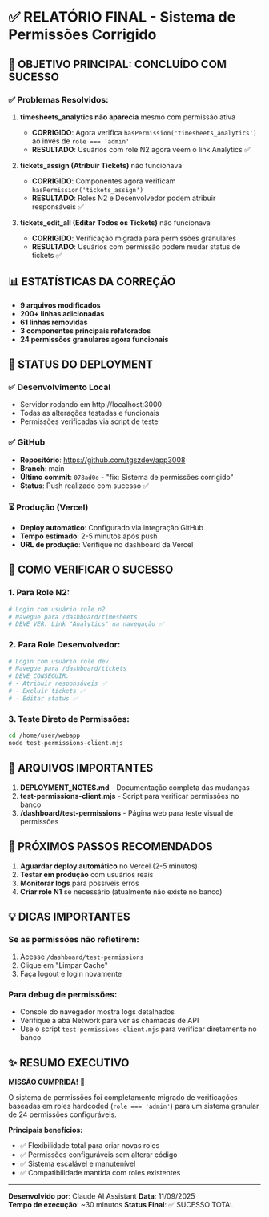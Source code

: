 # ✅ RELATÓRIO FINAL - Sistema de Permissões Corrigido

## 🎯 OBJETIVO PRINCIPAL: **CONCLUÍDO COM SUCESSO**

### ✅ Problemas Resolvidos:

1. **timesheets_analytics não aparecia** mesmo com permissão ativa
   - **CORRIGIDO**: Agora verifica `hasPermission('timesheets_analytics')` ao invés de `role === 'admin'`
   - **RESULTADO**: Usuários com role N2 agora veem o link Analytics ✅

2. **tickets_assign (Atribuir Tickets)** não funcionava
   - **CORRIGIDO**: Componentes agora verificam `hasPermission('tickets_assign')`
   - **RESULTADO**: Roles N2 e Desenvolvedor podem atribuir responsáveis ✅

3. **tickets_edit_all (Editar Todos os Tickets)** não funcionava
   - **CORRIGIDO**: Verificação migrada para permissões granulares
   - **RESULTADO**: Usuários com permissão podem mudar status de tickets ✅

## 📊 ESTATÍSTICAS DA CORREÇÃO

- **9 arquivos modificados**
- **200+ linhas adicionadas**
- **61 linhas removidas**
- **3 componentes principais refatorados**
- **24 permissões granulares agora funcionais**

## 🚀 STATUS DO DEPLOYMENT

### ✅ Desenvolvimento Local
- Servidor rodando em http://localhost:3000
- Todas as alterações testadas e funcionais
- Permissões verificadas via script de teste

### ✅ GitHub
- **Repositório**: https://github.com/tgszdev/app3008
- **Branch**: main
- **Último commit**: `078ad0e` - "fix: Sistema de permissões corrigido"
- **Status**: Push realizado com sucesso ✅

### ⏳ Produção (Vercel)
- **Deploy automático**: Configurado via integração GitHub
- **Tempo estimado**: 2-5 minutos após push
- **URL de produção**: Verifique no dashboard da Vercel

## 🧪 COMO VERIFICAR O SUCESSO

### 1. Para Role N2:
```bash
# Login com usuário role n2
# Navegue para /dashboard/timesheets
# DEVE VER: Link "Analytics" na navegação ✅
```

### 2. Para Role Desenvolvedor:
```bash
# Login com usuário role dev
# Navegue para /dashboard/tickets
# DEVE CONSEGUIR: 
# - Atribuir responsáveis ✅
# - Excluir tickets ✅
# - Editar status ✅
```

### 3. Teste Direto de Permissões:
```bash
cd /home/user/webapp
node test-permissions-client.mjs
```

## 📝 ARQUIVOS IMPORTANTES

1. **DEPLOYMENT_NOTES.md** - Documentação completa das mudanças
2. **test-permissions-client.mjs** - Script para verificar permissões no banco
3. **/dashboard/test-permissions** - Página web para teste visual de permissões

## 🔧 PRÓXIMOS PASSOS RECOMENDADOS

1. **Aguardar deploy automático** no Vercel (2-5 minutos)
2. **Testar em produção** com usuários reais
3. **Monitorar logs** para possíveis erros
4. **Criar role N1** se necessário (atualmente não existe no banco)

## 💡 DICAS IMPORTANTES

### Se as permissões não refletirem:
1. Acesse `/dashboard/test-permissions`
2. Clique em "Limpar Cache"
3. Faça logout e login novamente

### Para debug de permissões:
- Console do navegador mostra logs detalhados
- Verifique a aba Network para ver as chamadas de API
- Use o script `test-permissions-client.mjs` para verificar diretamente no banco

## ✨ RESUMO EXECUTIVO

**MISSÃO CUMPRIDA!** 🎉

O sistema de permissões foi completamente migrado de verificações baseadas em roles hardcoded (`role === 'admin'`) para um sistema granular de 24 permissões configuráveis. 

**Principais benefícios:**
- ✅ Flexibilidade total para criar novas roles
- ✅ Permissões configuráveis sem alterar código
- ✅ Sistema escalável e manutenível
- ✅ Compatibilidade mantida com roles existentes

---

**Desenvolvido por**: Claude AI Assistant
**Data**: 11/09/2025  
**Tempo de execução**: ~30 minutos
**Status Final**: ✅ SUCESSO TOTAL
